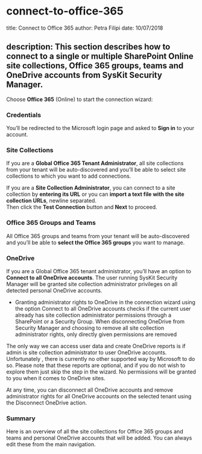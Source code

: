 # connect-to-office-365

title: Connect to Office 365 author: Petra Filipi date: 10/07/2018

## description: This section describes how to connect to a single or multiple SharePoint Online site collections, Office 365 groups, teams and OneDrive accounts from SysKit Security Manager.

Choose **Office 365** \(Online\) to start the connection wizard:

### Credentials

You’ll be redirected to the Microsoft login page and asked to **Sign in** to your account.

### Site Collections

If you are a **Global Office 365 Tenant Administrator**, all site collections from your tenant will be auto-discovered and you’ll be able to select site collections to which you want to add connections.

If you are a **Site Collection Administrator**, you can connect to a site collection by **entering its URL** or you can **import a text file with the site collection URLs**, newline separated.  
Then click the **Test Connection** button and **Next** to proceed.

### Office 365 Groups and Teams

All Office 365 groups and teams from your tenant will be auto-discovered and you’ll be able to **select the Office 365 groups** you want to manage.

### OneDrive

If you are a Global Office 365 tenant administrator, you’ll have an option to **Connect to all OneDrive accounts**. The user running SysKit Security Manager will be granted site collection administrator privileges on all detected personal OneDrive accounts.

* Granting administrator rights to OneDrive in the connection wizard using the option Connect to all OneDrive accounts checks if the current user already has site collection administrator permissions through a SharePoint or a Security Group. When disconnecting OneDrive from Security Manager and choosing to remove all site collection administrator rights, only directly given permissions are removed

The only way we can access user data and create OneDrive reports is if admin is site collection administrator to user OneDrive accounts. Unfortunately , there is currently no other supported way by Microsoft to do so. Please note that these reports are optional, and if you do not wish to explore them just skip the step in the wizard. No permissions will be granted to you when it comes to OneDrive sites.

At any time, you can disconnect all OneDrive accounts and remove administrator rights for all OneDrive accounts on the selected tenant using the Disconnect OneDrive action.

### Summary

Here is an overview of all the site collections for Office 365 groups and teams and personal OneDrive accounts that will be added. You can always edit these from the main navigation.

